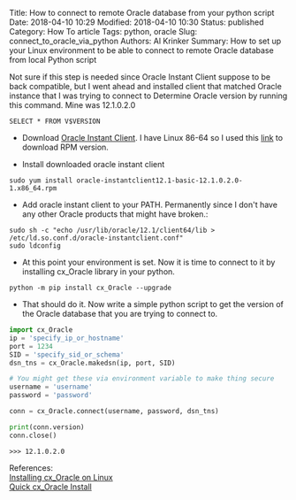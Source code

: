 Title: How to connect to remote Oracle database from your python script
Date: 2018-04-10 10:29
Modified: 2018-04-10 10:30
Status: published
Category: How To article
Tags: python, oracle
Slug: connect_to_oracle_via_python
Authors: Al Krinker
Summary: How to set up your Linux environment to be able to connect to remote Oracle database from local Python script

Not sure if this step is needed since Oracle Instant Client suppose to be back compatible, but I went ahead and installed client that matched Oracle instance that I was trying to connect to
Determine Oracle version by running this command. Mine was 12.1.0.2.0
```console
SELECT * FROM V$VERSION
```
- Download [Oracle Instant Client](http://www.oracle.com/technetwork/database/database-technologies/instant-client/overview/index.html).
I have Linux 86-64 so I used this [link](http://www.oracle.com/technetwork/topics/linuxx86-64soft-092277.html) to download RPM version.

- Install downloaded oracle instant client
```commandline
sudo yum install oracle-instantclient12.1-basic-12.1.0.2.0-1.x86_64.rpm
```
- Add oracle instant client to your PATH. Permanently since I don't have any other Oracle products that might have broken.:
```commandline
sudo sh -c "echo /usr/lib/oracle/12.1/client64/lib > /etc/ld.so.conf.d/oracle-instantclient.conf"
sudo ldconfig
```
- At this point your environment is set. Now it is time to connect to it by installing cx_Oracle library in your python.
```commandline
python -m pip install cx_Oracle --upgrade
```
- That should do it. Now write a simple python script to get the version of the Oracle database that you are trying to connect to.
```python
import cx_Oracle
ip = 'specify_ip_or_hostname'
port = 1234
SID = 'specify_sid_or_schema'
dsn_tns = cx_Oracle.makedsn(ip, port, SID)

# You might get these via environment variable to make thing secure
username = 'username'
password = 'password'

conn = cx_Oracle.connect(username, password, dsn_tns)

print(conn.version)
conn.close()
```
    
```commandline
>>> 12.1.0.2.0
```
References:<br>
[Installing cx_Oracle on Linux](http://cx-oracle.readthedocs.io/en/latest/installation.html#oracle-instant-client-rpms)<br>
[Quick cx_Oracle Install](http://cx-oracle.readthedocs.io/en/latest/installation.html#quick-start-cx-oracle-installation)